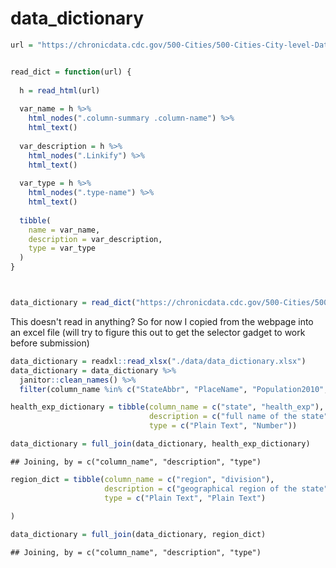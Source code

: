 data\_dictionary
================

``` r
url = "https://chronicdata.cdc.gov/500-Cities/500-Cities-City-level-Data-GIS-Friendly-Format-201/k56w-7tny"


read_dict = function(url) {
  
  h = read_html(url)
  
  var_name = h %>%
    html_nodes(".column-summary .column-name") %>%
    html_text()
  
  var_description = h %>%
    html_nodes(".Linkify") %>%
    html_text()
  
  var_type = h %>%
    html_nodes(".type-name") %>%
    html_text()
  
  tibble(
    name = var_name,
    description = var_description,
    type = var_type
  )
}



data_dictionary = read_dict("https://chronicdata.cdc.gov/500-Cities/500-Cities-City-level-Data-GIS-Friendly-Format-201/k56w-7tny")
```

This doesn't read in anything? So for now I copied from the webpage into an excel file (will try to figure this out to get the selector gadget to work before submission)

``` r
data_dictionary = readxl::read_xlsx("./data/data_dictionary.xlsx") 
data_dictionary = data_dictionary %>%
  janitor::clean_names() %>%
  filter(column_name %in% c("StateAbbr", "PlaceName", "Population2010", "ACCESS2_AdjPrev", "BPHIGH_AdjPrev", "BPMED_AdjPrev", "CANCER_AdjPrev", "CHD_AdjPrev", "CHECKUP_AdjPrev", "CHOLSCREEN_AdjPrev", "COLON_SCREEN_AdjPrev", "COPD_AdjPrev", "COREM_AdjPrev", "COREW_AdjPrev", "DENTAL_AdjPrev", "DIABETES_AdjPrev", "HIGHCHOL_AdjPrev", "LPA_AdjPrev", "MAMMOUSE_AdjPrev", "OBESITY_AdjPrev", "PAPTEST_AdjPrev", "PHLTH_AdjPrev", "STROKE_AdjPrev", "Geolocation"))

health_exp_dictionary = tibble(column_name = c("state", "health_exp"),
                               description = c("full name of the state", "total healthcare expenditures per capita by state in 2014"),
                               type = c("Plain Text", "Number"))

data_dictionary = full_join(data_dictionary, health_exp_dictionary)
```

    ## Joining, by = c("column_name", "description", "type")

``` r
region_dict = tibble(column_name = c("region", "division"),
                     description = c("geographical region of the state", "more specific division within the region"),
                     type = c("Plain Text", "Plain Text")
  
)

data_dictionary = full_join(data_dictionary, region_dict)
```

    ## Joining, by = c("column_name", "description", "type")

